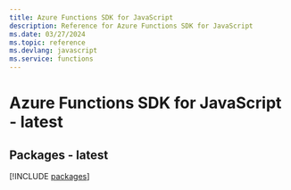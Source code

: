 ```yaml
---
title: Azure Functions SDK for JavaScript
description: Reference for Azure Functions SDK for JavaScript
ms.date: 03/27/2024
ms.topic: reference
ms.devlang: javascript
ms.service: functions
---
```

# Azure Functions SDK for JavaScript - latest
## Packages - latest
[!INCLUDE [packages](functions-index.md)]